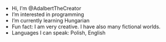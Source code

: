 - Hi, I’m @AdalbertTheCreator
- I’m interested in programming
- I’m currently learning Hungarian
- Fun fact: I am very creative. I have also many fictional worlds.
- Languages I can speak: Polish, English

<!---
AdalbertTheCreator/AdalbertTheCreator is a ✨ special ✨ repository because its `README.md` (this file) appears on your GitHub profile.
You can click the Preview link to take a look at your changes.
--->
